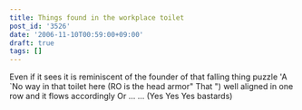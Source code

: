 ```yaml
---
title: Things found in the workplace toilet
post_id: '3526'
date: '2006-11-10T00:59:00+09:00'
draft: true
tags: []
---
```


Even if it sees it is reminiscent of the founder of that falling thing puzzle 'A `No way in that toilet here (RO is the head armor" That ") well aligned in one row and it flows accordingly Or ... ... (Yes Yes Yes bastards)
